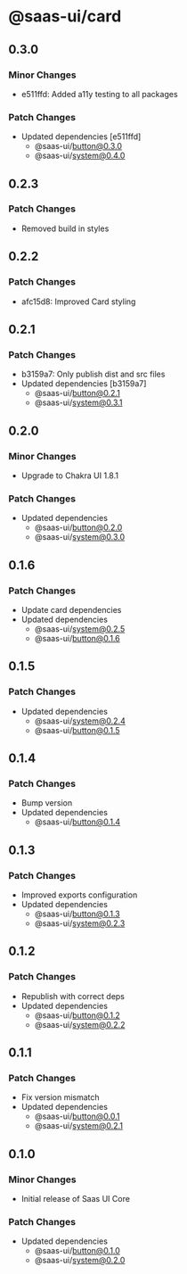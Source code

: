 # @saas-ui/card

## 0.3.0

### Minor Changes

- e511ffd: Added a11y testing to all packages

### Patch Changes

- Updated dependencies [e511ffd]
  - @saas-ui/button@0.3.0
  - @saas-ui/system@0.4.0

## 0.2.3

### Patch Changes

- Removed build in styles

## 0.2.2

### Patch Changes

- afc15d8: Improved Card styling

## 0.2.1

### Patch Changes

- b3159a7: Only publish dist and src files
- Updated dependencies [b3159a7]
  - @saas-ui/button@0.2.1
  - @saas-ui/system@0.3.1

## 0.2.0

### Minor Changes

- Upgrade to Chakra UI 1.8.1

### Patch Changes

- Updated dependencies
  - @saas-ui/button@0.2.0
  - @saas-ui/system@0.3.0

## 0.1.6

### Patch Changes

- Update card dependencies
- Updated dependencies
  - @saas-ui/system@0.2.5
  - @saas-ui/button@0.1.6

## 0.1.5

### Patch Changes

- Updated dependencies
  - @saas-ui/system@0.2.4
  - @saas-ui/button@0.1.5

## 0.1.4

### Patch Changes

- Bump version
- Updated dependencies
  - @saas-ui/button@0.1.4

## 0.1.3

### Patch Changes

- Improved exports configuration
- Updated dependencies
  - @saas-ui/button@0.1.3
  - @saas-ui/system@0.2.3

## 0.1.2

### Patch Changes

- Republish with correct deps
- Updated dependencies
  - @saas-ui/button@0.1.2
  - @saas-ui/system@0.2.2

## 0.1.1

### Patch Changes

- Fix version mismatch
- Updated dependencies
  - @saas-ui/button@0.0.1
  - @saas-ui/system@0.2.1

## 0.1.0

### Minor Changes

- Initial release of Saas UI Core

### Patch Changes

- Updated dependencies
  - @saas-ui/button@0.1.0
  - @saas-ui/system@0.2.0
